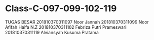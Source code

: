 # Class-C-097-099-102-119
TUGAS BESAR
201810370311097 Noor Jannah
201810370311099 Noor Afifah Haifa N.Z
201810370311102 Febriza Putri Prameswari 
201810370311119 Alviansyah Kusuma Pratama

